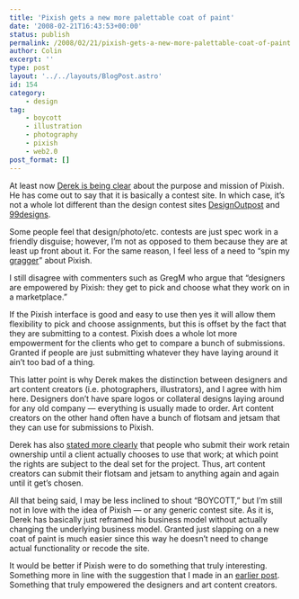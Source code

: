 ```yaml
---
title: 'Pixish gets a new more palettable coat of paint'
date: '2008-02-21T16:43:53+00:00'
status: publish
permalink: /2008/02/21/pixish-gets-a-new-more-palettable-coat-of-paint
author: Colin
excerpt: ''
type: post
layout: '../../layouts/BlogPost.astro'
id: 154
category:
    - design
tag:
    - boycott
    - illustration
    - photography
    - pixish
    - web2.0
post_format: []
---
```

At least now [Derek is being clear](https://powazek.com/posts/901) about the purpose and mission of Pixish. He has come out to say that it is basically a contest site. In which case, it’s not a whole lot different than the design contest sites [DesignOutpost](https://www.designoutpost.com/) and [99designs](https://99designs.com/).

Some people feel that design/photo/etc. contests are just spec work in a friendly disguise; however, I’m not as opposed to them because they are at least up front about it. For the same reason, I feel less of a need to “spin my [gragger](https://www.holidays.net/purim/gragger.html)” about Pixish.

I still disagree with commenters such as GregM who argue that “designers are empowered by Pixish: they get to pick and choose what they work on in a marketplace.”

If the Pixish interface is good and easy to use then yes it will allow them flexibility to pick and choose assignments, but this is offset by the fact that they are submitting to a contest. Pixish does a whole lot more empowerment for the clients who get to compare a bunch of submissions. Granted if people are just submitting whatever they have laying around it ain’t too bad of a thing.

This latter point is why Derek makes the distinction between designers and art content creators (i.e. photographers, illustrators), and I agree with him here. Designers don’t have spare logos or collateral designs laying around for any old company — everything is usually made to order. Art content creators on the other hand often have a bunch of flotsam and jetsam that they can use for submissions to Pixish.

Derek has also [stated more clearly](https://pixish.com/news/5) that people who submit their work retain ownership until a client actually chooses to use that work; at which point the rights are subject to the deal set for the project. Thus, art content creators can submit their flotsam and jetsam to anything again and again until it get’s chosen.

All that being said, I may be less inclined to shout “BOYCOTT,” but I’m still not in love with the idea of Pixish — or any generic contest site. As it is, Derek has basically just reframed his business model without actually changing the underlying business model. Granted just slapping on a new coat of paint is much easier since this way he doesn’t need to change actual functionality or recode the site.

It would be better if Pixish were to do something that truly interesting. Something more in line with the suggestion that I made in an [earlier post](https://catcubed.com/2008/02/12/how-to-fix-the-broken-business-model-of-pixish). Something that truly empowered the designers and art content creators.